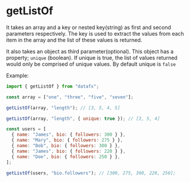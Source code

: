 # getListOf

It takes an array and a key or nested key(string) as first and second parameters respectively. The key is used to extract the values from each item in the array and the list of these values is returned.

It also takes an object as third parameter(optional). This object has a property; `unique` (boolean). If unique is true, the list of values returned would only be comprised of unique values. By default unique is `false`

Example:

```js
import { getListOf } from "datafx";

const array = ["one", "three", "five", "seven"];

getListOf(array, "length"); // [3, 5, 4, 5]

getListOf(array, "length", { unique: true }); // [3, 5, 4]

const users = [
  { name: "James", bio: { followers: 300 } },
  { name: "Mary", bio: { followers: 275 } },
  { name: "Bob", bio: { followers: 300 } },
  { name: "James", bio: { followers: 220 } },
  { name: "Doe", bio: { followers: 250 } },
];

getListOf(users, "bio.followers"); // [300, 275, 300, 220, 250];
```
